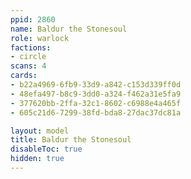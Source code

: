 ```yaml
---
ppid: 2860
name: Baldur the Stonesoul
role: warlock
factions:
- circle
scans: 4
cards:
- b22a4969-6fb9-33d9-a842-c153d339ff0d
- 48efa497-b8c9-3dd0-a324-f462a31e5fa9
- 377620bb-2ffa-32c1-8602-c6988e4a465f
- 605c21d6-7299-38fd-bda8-27dac37dc81a

layout: model
title: Baldur the Stonesoul
disableToc: true
hidden: true
---
```


